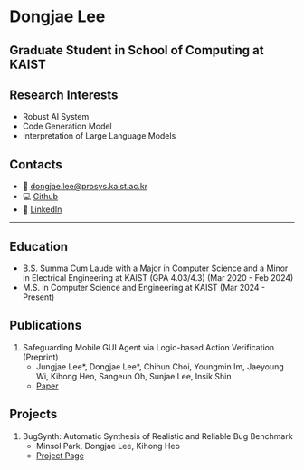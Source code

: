 # Dongjae Lee

## Graduate Student in School of Computing at KAIST

## Research Interests
- Robust AI System
- Code Generation Model
- Interpretation of Large Language Models

## Contacts
- 📧 [dongjae.lee@prosys.kaist.ac.kr](dongjae.lee@prosys.kaist.ac.kr)
- 💻 [Github](https://github.com/duncan020313)
- 🔗 [LinkedIn](https://www.linkedin.com/in/%EB%8F%99%EC%9E%AC-%EC%9D%B4-b837a824b/)

---

## Education
- B.S. Summa Cum Laude with a Major in Computer Science and a Minor in Electrical Engineering at KAIST (GPA 4.03/4.3) (Mar 2020 - Feb 2024)
- M.S. in Computer Science and Engineering at KAIST (Mar 2024 - Present)

## Publications

1. Safeguarding Mobile GUI Agent via Logic-based Action Verification (Preprint)
   - Jungjae Lee*, Dongjae Lee*, Chihun Choi, Youngmin Im, Jaeyoung Wi, Kihong Heo, Sangeun Oh, Sunjae Lee, Insik Shin
   - [Paper](https://arxiv.org/abs/2503.18492)

## Projects
1. BugSynth: Automatic Synthesis of Realistic and Reliable Bug Benchmark
   - Minsol Park, Dongjae Lee, Kihong Heo
   - [Project Page](https://prosys.kaist.ac.kr/bugsynth)
